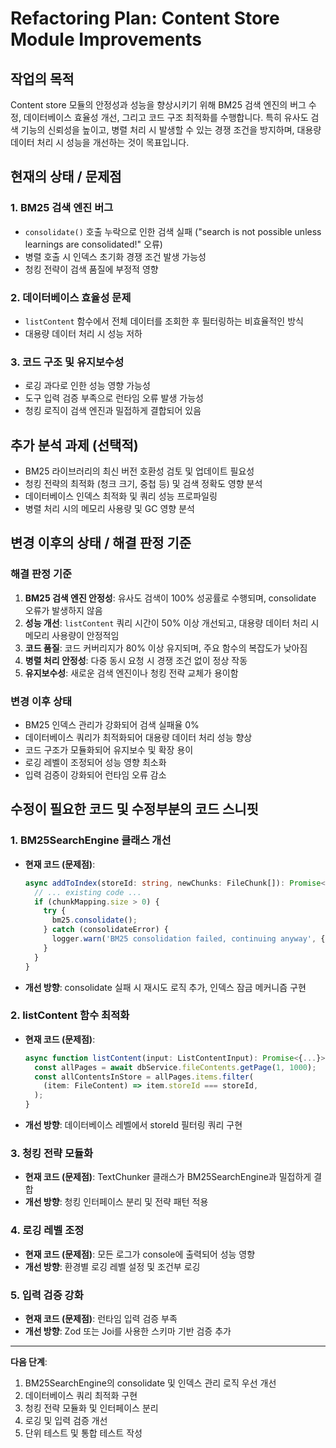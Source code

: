 # Refactoring Plan: Content Store Module Improvements

## 작업의 목적

Content store 모듈의 안정성과 성능을 향상시키기 위해 BM25 검색 엔진의 버그 수정, 데이터베이스 효율성 개선, 그리고 코드 구조 최적화를 수행합니다. 특히 유사도 검색 기능의 신뢰성을 높이고, 병렬 처리 시 발생할 수 있는 경쟁 조건을 방지하며, 대용량 데이터 처리 시 성능을 개선하는 것이 목표입니다.

## 현재의 상태 / 문제점

### 1. BM25 검색 엔진 버그

- `consolidate()` 호출 누락으로 인한 검색 실패 ("search is not possible unless learnings are consolidated!" 오류)
- 병렬 호출 시 인덱스 초기화 경쟁 조건 발생 가능성
- 청킹 전략이 검색 품질에 부정적 영향

### 2. 데이터베이스 효율성 문제

- `listContent` 함수에서 전체 데이터를 조회한 후 필터링하는 비효율적인 방식
- 대용량 데이터 처리 시 성능 저하

### 3. 코드 구조 및 유지보수성

- 로깅 과다로 인한 성능 영향 가능성
- 도구 입력 검증 부족으로 런타임 오류 발생 가능성
- 청킹 로직이 검색 엔진과 밀접하게 결합되어 있음

## 추가 분석 과제 (선택적)

- BM25 라이브러리의 최신 버전 호환성 검토 및 업데이트 필요성
- 청킹 전략의 최적화 (청크 크기, 중첩 등) 및 검색 정확도 영향 분석
- 데이터베이스 인덱스 최적화 및 쿼리 성능 프로파일링
- 병렬 처리 시의 메모리 사용량 및 GC 영향 분석

## 변경 이후의 상태 / 해결 판정 기준

### 해결 판정 기준

1. **BM25 검색 엔진 안정성**: 유사도 검색이 100% 성공률로 수행되며, consolidate 오류가 발생하지 않음
2. **성능 개선**: `listContent` 쿼리 시간이 50% 이상 개선되고, 대용량 데이터 처리 시 메모리 사용량이 안정적임
3. **코드 품질**: 코드 커버리지가 80% 이상 유지되며, 주요 함수의 복잡도가 낮아짐
4. **병렬 처리 안정성**: 다중 동시 요청 시 경쟁 조건 없이 정상 작동
5. **유지보수성**: 새로운 검색 엔진이나 청킹 전략 교체가 용이함

### 변경 이후 상태

- BM25 인덱스 관리가 강화되어 검색 실패율 0%
- 데이터베이스 쿼리가 최적화되어 대용량 데이터 처리 성능 향상
- 코드 구조가 모듈화되어 유지보수 및 확장 용이
- 로깅 레벨이 조정되어 성능 영향 최소화
- 입력 검증이 강화되어 런타임 오류 감소

## 수정이 필요한 코드 및 수정부분의 코드 스니핏

### 1. BM25SearchEngine 클래스 개선

- **현재 코드 (문제점)**:

  ```typescript
  async addToIndex(storeId: string, newChunks: FileChunk[]): Promise<void> {
    // ... existing code ...
    if (chunkMapping.size > 0) {
      try {
        bm25.consolidate();
      } catch (consolidateError) {
        logger.warn('BM25 consolidation failed, continuing anyway', { ... });
      }
    }
  }
  ```

- **개선 방향**: consolidate 실패 시 재시도 로직 추가, 인덱스 잠금 메커니즘 구현

### 2. listContent 함수 최적화

- **현재 코드 (문제점)**:

  ```typescript
  async function listContent(input: ListContentInput): Promise<{...}> {
    const allPages = await dbService.fileContents.getPage(1, 1000);
    const allContentsInStore = allPages.items.filter(
      (item: FileContent) => item.storeId === storeId,
    );
  }
  ```

- **개선 방향**: 데이터베이스 레벨에서 storeId 필터링 쿼리 구현

### 3. 청킹 전략 모듈화

- **현재 코드 (문제점)**: TextChunker 클래스가 BM25SearchEngine과 밀접하게 결합
- **개선 방향**: 청킹 인터페이스 분리 및 전략 패턴 적용

### 4. 로깅 레벨 조정

- **현재 코드 (문제점)**: 모든 로그가 console에 출력되어 성능 영향
- **개선 방향**: 환경별 로깅 레벨 설정 및 조건부 로깅

### 5. 입력 검증 강화

- **현재 코드 (문제점)**: 런타임 입력 검증 부족
- **개선 방향**: Zod 또는 Joi를 사용한 스키마 기반 검증 추가

---

**다음 단계**:

1. BM25SearchEngine의 consolidate 및 인덱스 관리 로직 우선 개선
2. 데이터베이스 쿼리 최적화 구현
3. 청킹 전략 모듈화 및 인터페이스 분리
4. 로깅 및 입력 검증 개선
5. 단위 테스트 및 통합 테스트 작성
